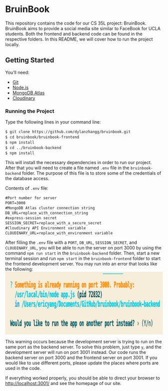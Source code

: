 # BruinBook
This repository contains the code for our CS 35L project: BruinBook. BruinBook aims to provide a social
media site similar to FaceBook for UCLA students. Both the frontend and backend code can be found in
the respective folders. In this README, we will cover how to run the project locally.

## Getting Started
You’ll need:
- [Git](https://git-scm.com/)
- [Node.js](https://nodejs.org/en/)
- [MongoDB Atlas](https://www.mongodb.com/cloud/atlas)
- [Cloudinary](https://cloudinary.com)

### Running the Project
Type the following lines in your command line:
```sh
$ git clone https://github.com/dylanzhangg/bruinbook.git
$ cd bruinbook/bruinbook-frontend
$ npm install
$ cd ../bruinbook-backend
$ npm install
```
This will install the necessary dependencies in order to run our project. After that you will need
to create a file named `.env` file in the `bruinbook-backend` folder. The purpose of this file is to store some of the credentials of the database access.

Contents of `.env` file:
```
#Port number for server
PORT=3000
#MongoDB Atlas cluster connection string
DB_URL=replace_with_connection_string
#express-session secret
SESSION_SECRET=replace_with_a_secure_secret
#Cloudinary API Environment variable
CLOUDINARY_URL=replace_with_environment variable
```

After filling the `.env` file with a `PORT`, `DB_URL`, `SESSION_SECRET`, and `CLOUDINARY_URL`, you will be able
to run the server on port 3000 by using the command `npm run start` in the `bruinbook-backend` folder. Then, start a
new terminal session and run `npm start` in the `bruinbook-frontend` folder to start the frontend development server.
You may run into an error that looks like the following:
<img align=center height=200 src=port.png>

This warning occurs because the development server is trying to run on the same port as the backend server. To
solve this problem, just type `y`, and the development server will run on port 3001 instead. Our code runs
the backend server on port 3000 and the frontend server on port 3001. If you would like to use different ports,
please update the places where ports are used in the code.

If everything worked properly, you should be able to direct your browser to [http://localhost:3001/](http://localhost:3001/) 
and see the homepage of our site. 
